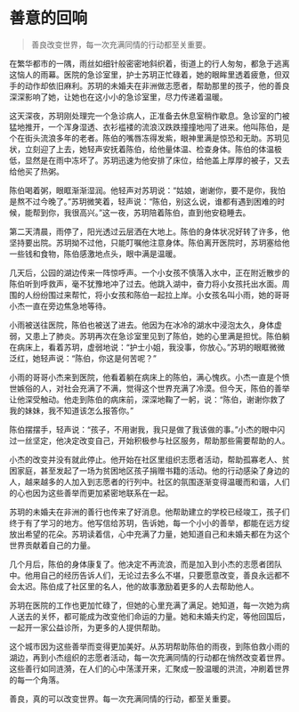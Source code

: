# 善意的回响
> 善良改变世界，每一次充满同情的行动都至关重要。

在繁华都市的一隅，雨丝如细针般密密地斜织着，街道上的行人匆匆，都急于逃离这恼人的雨幕。医院的急诊室里，护士苏玥正忙碌着，她的眼眸里透着疲惫，但双手的动作却依旧麻利。苏玥的未婚夫在非洲做志愿者，帮助那里的孩子，他的善良深深影响了她，让她也在这小小的急诊室里，尽力传递着温暖。

这天深夜，苏玥刚处理完一个急诊病人，正准备去休息室稍作歇息。急诊室的门被猛地推开，一个浑身湿透、衣衫褴褛的流浪汉跌跌撞撞地闯了进来。他叫陈伯，是个在街头流浪多年的老者。陈伯的嘴唇冻得发紫，眼神里满是惊恐和无助。苏玥见状，立刻迎了上去，她轻声安抚着陈伯，给他量体温、检查身体。陈伯的体温极低，显然是在雨中冻坏了。苏玥迅速为他安排了床位，给他盖上厚厚的被子，又去给他买了热粥。

陈伯喝着粥，眼眶渐渐湿润。他轻声对苏玥说：“姑娘，谢谢你，要不是你，我怕是熬不过今晚了。”苏玥微笑着，轻声说：“陈伯，别这么说，谁都有遇到困难的时候，能帮到你，我很高兴。”这一夜，苏玥陪着陈伯，直到他安稳睡去。

第二天清晨，雨停了，阳光透过云层洒在大地上。陈伯的身体状况好转了许多，他坚持要出院。苏玥拗不过他，只能叮嘱他注意身体。陈伯离开医院时，苏玥塞给他一些钱和食物，陈伯感激地点头，眼中满是温暖。

几天后，公园的湖边传来一阵惊呼声。一个小女孩不慎落入水中，正在附近散步的陈伯听到呼救声，毫不犹豫地冲了过去。他跳入湖中，奋力将小女孩托出水面。周围的人纷纷围过来帮忙，将小女孩和陈伯一起拉上岸。小女孩名叫小雨，她的哥哥小杰一直在旁边焦急地等待。

小雨被送往医院，陈伯也被送了进去。他因为在冰冷的湖水中浸泡太久，身体虚弱，又患上了肺炎。苏玥再次在急诊室里见到了陈伯，她的心里满是担忧。陈伯躺在病床上，看着苏玥，虚弱地说：“护士小姐，我没事，你放心。”苏玥的眼眶微微泛红，她轻声说：“陈伯，你这是何苦呢？”

小雨的哥哥小杰来到医院，他看着躺在病床上的陈伯，满心愧疚。小杰一直是个愤世嫉俗的人，对社会充满了不满，觉得这个世界充满了冷漠。但今天，陈伯的善举让他深受触动。他走到陈伯的病床前，深深地鞠了一躬，说：“陈伯，谢谢你救了我的妹妹，我不知道该怎么报答你。”

陈伯摆摆手，轻声说：“孩子，不用谢我，我只是做了我该做的事。”小杰的眼中闪过一丝坚定，他决定改变自己，开始积极参与社区服务，帮助那些需要帮助的人。

小杰的改变并没有就此停止。他开始在社区里组织志愿者活动，帮助孤寡老人、贫困家庭，甚至发起了一场为贫困地区孩子捐赠书籍的活动。他的行动感染了身边的人，越来越多的人加入到志愿者的行列中。社区的氛围逐渐变得温暖而和谐，人们的心也因为这些善举而更加紧密地联系在一起。

苏玥的未婚夫在非洲的善行也传来了好消息。他帮助建立的学校已经竣工，孩子们终于有了学习的地方。他写信给苏玥，告诉她，每一个小小的善举，都能在远方绽放出希望的花朵。苏玥读着信，心中充满了力量，她知道自己和未婚夫都在为这个世界贡献着自己的力量。

几个月后，陈伯的身体康复了。他决定不再流浪，而是加入到小杰的志愿者团队中。他用自己的经历告诉人们，无论过去多么不堪，只要愿意改变，善良永远都不会太迟。陈伯成了社区里的名人，他的故事激励着更多的人去帮助他人。

苏玥在医院的工作也更加忙碌了，但她的心里充满了满足。她知道，每一次她为病人送去的关怀，都可能成为改变他们命运的力量。她和未婚夫约定，等他回国后，一起开一家公益诊所，为更多的人提供帮助。

这个城市因为这些善举而变得更加美好。从苏玥帮助陈伯的雨夜，到陈伯救小雨的湖边，再到小杰组织的志愿者活动，每一次充满同情的行动都在悄然改变着世界。这些善行如同涟漪，在人们的心中荡漾开来，汇聚成一股温暖的洪流，冲刷着世界的每一个角落。

善良，真的可以改变世界。每一次充满同情的行动，都至关重要。